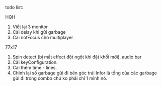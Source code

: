 todo list:

HQH
1. Viết lại 3 monitor 
2. Cài delay khi gửi garbage 
3. Cài notFocus cho multiplayer

77x17
1. Spin detect (bị mất effect đột ngột khi đặt khối mới), audio bar
2. Cài keyConfiguration.
3. Cài thêm time - lines.
4. Chỉnh lại số garbage gửi đi bên góc trái Infor là tổng của các garbage gửi đi trong combo chứ ko phải chỉ 1 mình nó.